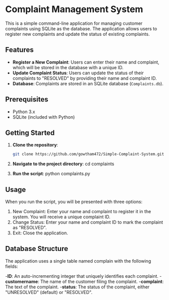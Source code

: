 # Complaint Management System

This is a simple command-line application for managing customer complaints using SQLite as the database. The application allows users to register new complaints and update the status of existing complaints.

## Features

- **Register a New Complaint**: Users can enter their name and complaint, which will be stored in the database with a unique ID.
- **Update Complaint Status**: Users can update the status of their complaints to "RESOLVED" by providing their name and complaint ID.
- **Database**: Complaints are stored in an SQLite database (`Complaints.db`).

## Prerequisites

- Python 3.x
- SQLite (included with Python)

## Getting Started

1. **Clone the repository**:
   ```bash
   git clone https://github.com/gowtham472/Simple-Complaint-System.git

2. **Navigate to the project directory**:
    cd complaints

4. **Run the script**:
    python complaints.py

## Usage

When you run the script, you will be presented with three options:

1. New Complaint: Enter your name and complaint to register it in the system. You will receive a unique complaint ID.
2. Change Status: Enter your name and complaint ID to mark the complaint as "RESOLVED".
3. Exit: Close the application.

## Database Structure

The application uses a single table named complain with the following fields:

-**ID**: An auto-incrementing integer that uniquely identifies each complaint.
-**customername**: The name of the customer filing the complaint.
-**complaint**: The text of the complaint.
-**status**: The status of the complaint, either "UNRESOLVED" (default) or "RESOLVED".




